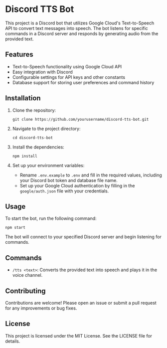 # Discord TTS Bot

This project is a Discord bot that utilizes Google Cloud's Text-to-Speech API to convert text messages into speech. The bot listens for specific commands in a Discord server and responds by generating audio from the provided text.

## Features

- Text-to-Speech functionality using Google Cloud API
- Easy integration with Discord
- Configurable settings for API keys and other constants
- Database support for storing user preferences and command history

## Installation

1. Clone the repository:
   ```
   git clone https://github.com/yourusername/discord-tts-bot.git
   ```

2. Navigate to the project directory:
   ```
   cd discord-tts-bot
   ```

3. Install the dependencies:
   ```
   npm install
   ```

4. Set up your environment variables:
   - Rename `.env.example` to `.env` and fill in the required values, including your Discord bot token and database file name.
   - Set up your Google Cloud authentication by filling in the `google/auth.json` file with your credentials.

## Usage

To start the bot, run the following command:
```
npm start
```

The bot will connect to your specified Discord server and begin listening for commands.

## Commands

- `/tts <text>`: Converts the provided text into speech and plays it in the voice channel.

## Contributing

Contributions are welcome! Please open an issue or submit a pull request for any improvements or bug fixes.

## License

This project is licensed under the MIT License. See the LICENSE file for details.